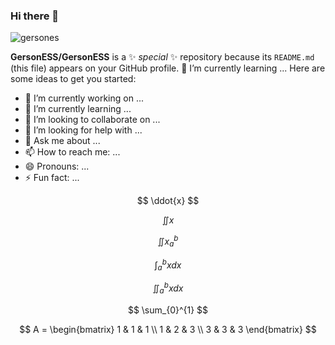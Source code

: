 ### Hi there 👋
![gersones](https://user-images.githubusercontent.com/62805855/112034622-70571600-8b1d-11eb-92e3-cba8b29f5651.png)


**GersonESS/GersonESS** is a ✨ _special_ ✨ repository because its `README.md` (this file) appears on your GitHub profile.
🌱 I’m currently learning ...
Here are some ideas to get you started:

- 🔭 I’m currently working on ...
- 🌱 I’m currently learning ...
- 👯 I’m looking to collaborate on ...
- 🤔 I’m looking for help with ...
- 💬 Ask me about ...
- 📫 How to reach me: ...
- 😄 Pronouns: ...
- ⚡ Fun fact: ...

$$ \ddot{x} $$

$$ \iint{x} $$

$$ \iint{x}_{a}^{b} $$

$$ \int_{a}^{b}xdx $$

$$ \iint_{a}^{b}xdx $$

$$ \sum_{0}^{1} $$ 

$$ A = 
\begin{bmatrix}
1 & 1 & 1 \\
1 & 2 & 3 \\
3 & 3 & 3
\end{bmatrix} $$
